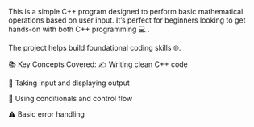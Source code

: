 This is a simple C++ program designed to perform basic mathematical operations based on user input. It’s perfect for beginners looking to get hands-on with both C++ programming 💻 .

The project helps build foundational coding skills 🌐.

📚 Key Concepts Covered:
✍️ Writing clean C++ code

🎯 Taking input and displaying output

🔁 Using conditionals and control flow

⚠️ Basic error handling
